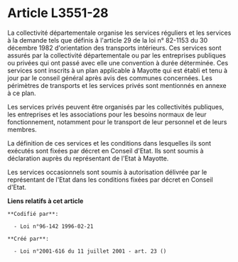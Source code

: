 # Article L3551-28

La collectivité départementale organise les services réguliers et les services à la demande tels que définis à l'article 29
de la loi n° 82-1153 du 30 décembre 1982 d'orientation des transports intérieurs. Ces services sont assurés par la
collectivité départementale ou par les entreprises publiques ou privées qui ont passé avec elle une convention à durée
déterminée. Ces services sont inscrits à un plan applicable à Mayotte qui est établi et tenu à jour par le conseil général
après avis des communes concernées. Les périmètres de transports et les services privés sont mentionnés en annexe à ce plan.

Les services privés peuvent être organisés par les collectivités publiques, les entreprises et les associations pour les
besoins normaux de leur fonctionnement, notamment pour le transport de leur personnel et de leurs membres.

La définition de ces services et les conditions dans lesquelles ils sont exécutés sont fixées par décret en Conseil d'Etat.
Ils sont soumis à déclaration auprès du représentant de l'Etat à Mayotte.

Les services occasionnels sont soumis à autorisation délivrée par le représentant de l'Etat dans les conditions fixées par
décret en Conseil d'Etat.

**Liens relatifs à cet article**

	**Codifié par**:

	  - Loi n°96-142 1996-02-21

	**Créé par**:

	  - Loi n°2001-616 du 11 juillet 2001 - art. 23 ()
